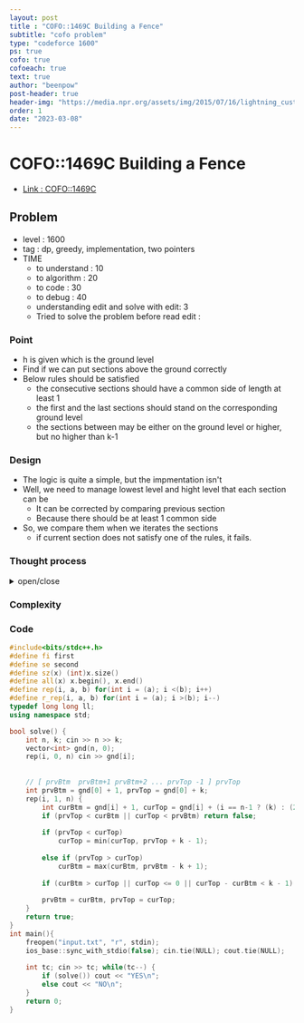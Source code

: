 ```yaml
---
layout: post
title : "COFO::1469C Building a Fence"
subtitle: "cofo problem"
type: "codeforce 1600"
ps: true
cofo: true
cofoeach: true
text: true
author: "beenpow"
post-header: true
header-img: "https://media.npr.org/assets/img/2015/07/16/lightning_custom-d5865b5b6bf62e2fc5320195411d1dcad8301d07-s1100-c50.jpg"
order: 1
date: "2023-03-08"
---
```

# COFO::1469C Building a Fence
- [Link : COFO::1469C](https://codeforces.com/contest/1469/problem/C)


## Problem 

- level : 1600
- tag : dp, greedy, implementation, two pointers
- TIME
  - to understand    : 10
  - to algorithm     : 20
  - to code          : 30
  - to debug         : 40
  - understanding edit and solve with edit: 3
  - Tried to solve the problem before read edit : 

### Point
- h is given which is the ground level
- Find if we can put sections above the ground correctly
- Below rules should be satisfied
  - the consecutive sections should have a common side of length at least 1
  - the first and the last sections should stand on the corresponding ground level
  - the sections between may be either on the ground level or higher, but no higher than k-1

### Design
- The logic is quite a simple, but the impmentation isn't
- Well, we need to manage lowest level and hight level that each section can be
  - It can be corrected by comparing previous section
  - Because there should be at least 1 common side
- So, we compare them when we iterates the sections
  - if current section does not satisfy one of the rules, it fails.


### Thought process

<details>
<summary> open/close </summary>

<!-- above empty line should exist -->

<pre>
. 그냥 다 평평하면?  무조건 된다. 
  . 그냥 주르륵 같은 높이로 세우면 높이가 1이상 겹칠테니

. Top 에서는 벽돌을 띄우면 안된다.
. 아래로 내려갈수록 최대한 그 전칸과 1칸만 겹치게한다? ( greedy )
-> greedy 가 맞다면, 이 방법대로 하면 될 것 같은데,, 


. 어려운 상황은 이런 경우에 만들어짐
  . i, i + 1, i + 2 가 있는데, i+1 의 ground 가 낮은 경우 ( TC 3 처럼 )
  . 근데 어차피 내려가야 하는 상황에는 i+1 은 i 에만 맞춰서 최대한 내려가면, 
    이는 알아서 i+2 를 만족하게 되어있음.
</pre>

</details>

### Complexity

### Code

```cpp
#include<bits/stdc++.h>
#define fi first
#define se second
#define sz(x) (int)x.size()
#define all(x) x.begin(), x.end()
#define rep(i, a, b) for(int i = (a); i <(b); i++)
#define r_rep(i, a, b) for(int i = (a); i >(b); i--)
typedef long long ll;
using namespace std;

bool solve() {
    int n, k; cin >> n >> k;
    vector<int> gnd(n, 0);
    rep(i, 0, n) cin >> gnd[i];
    
    
    // [ prvBtm  prvBtm+1 prvBtm+2 ... prvTop -1 ] prvTop
    int prvBtm = gnd[0] + 1, prvTop = gnd[0] + k;
    rep(i, 1, n) {
        int curBtm = gnd[i] + 1, curTop = gnd[i] + (i == n-1 ? (k) : (2 * k - 1));
        if (prvTop < curBtm || curTop < prvBtm) return false;
        
        if (prvTop < curTop)
            curTop = min(curTop, prvTop + k - 1);
        
        else if (prvTop > curTop)
            curBtm = max(curBtm, prvBtm - k + 1);
        
        if (curBtm > curTop || curTop <= 0 || curTop - curBtm < k - 1) return false;
        
        prvBtm = curBtm, prvTop = curTop;
    }
    return true;
}
int main(){
    freopen("input.txt", "r", stdin);
    ios_base::sync_with_stdio(false); cin.tie(NULL); cout.tie(NULL);
    
    int tc; cin >> tc; while(tc--) {
        if (solve()) cout << "YES\n";
        else cout << "NO\n";
    }
    return 0;
}

```
